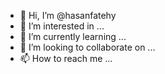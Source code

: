 - 👋 Hi, I’m @hasanfatehy
- 👀 I’m interested in ...
- 🌱 I’m currently learning ...
- 💞️ I’m looking to collaborate on ...
- 📫 How to reach me ...

<!---
hasanfatehy/hasanfatehy is a ✨ special ✨ repository because its `README.md` (this file) appears on your GitHub profile.
You can click the Preview link to take a look at your changes.
--->
